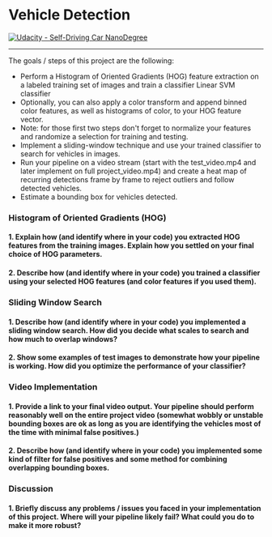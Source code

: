 # Vehicle Detection
[![Udacity - Self-Driving Car NanoDegree](https://s3.amazonaws.com/udacity-sdc/github/shield-carnd.svg)](http://www.udacity.com/drive)

---

The goals / steps of this project are the following:

* Perform a Histogram of Oriented Gradients (HOG) feature extraction on a labeled training set of images and train a classifier Linear SVM classifier
* Optionally, you can also apply a color transform and append binned color features, as well as histograms of color, to your HOG feature vector. 
* Note: for those first two steps don't forget to normalize your features and randomize a selection for training and testing.
* Implement a sliding-window technique and use your trained classifier to search for vehicles in images.
* Run your pipeline on a video stream (start with the test_video.mp4 and later implement on full project_video.mp4) and create a heat map of recurring detections frame by frame to reject outliers and follow detected vehicles.
* Estimate a bounding box for vehicles detected.

### Histogram of Oriented Gradients (HOG)

#### 1. Explain how (and identify where in your code) you extracted HOG features from the training images. Explain how you settled on your final choice of HOG parameters.

#### 2. Describe how (and identify where in your code) you trained a classifier using your selected HOG features (and color features if you used them).


### Sliding Window Search

#### 1. Describe how (and identify where in your code) you implemented a sliding window search. How did you decide what scales to search and how much to overlap windows?

#### 2. Show some examples of test images to demonstrate how your pipeline is working. How did you optimize the performance of your classifier?

### Video Implementation

#### 1. Provide a link to your final video output. Your pipeline should perform reasonably well on the entire project video (somewhat wobbly or unstable bounding boxes are ok as long as you are identifying the vehicles most of the time with minimal false positives.)

#### 2. Describe how (and identify where in your code) you implemented some kind of filter for false positives and some method for combining overlapping bounding boxes.

### Discussion

#### 1. Briefly discuss any problems / issues you faced in your implementation of this project. Where will your pipeline likely fail? What could you do to make it more robust?
